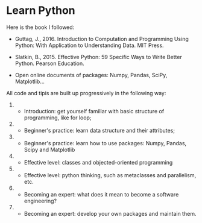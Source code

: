 # Learn Python

Here is the book I followed:

* Guttag, J., 2016. Introduction to Computation and Programming Using Python: With Application to Understanding Data. MIT Press.

* Slatkin, B., 2015. Effective Python: 59 Specific Ways to Write Better Python. Pearson Education.

* Open online documents of packages: Numpy, Pandas, SciPy, Matplotlib...

All code and tipis are built up progressively in the following way:

1. - Introduction: get yourself familiar with basic structure of programming, like for loop;
2. - Beginner's practice: learn data structure and their attributes;
3. - Beginner's practice: learn how to use packages: Numpy, Pandas, Scipy and Matplotlib
4. - Effective level: classes and objected-oriented programming
5. - Effective level: python thinking, such as metaclasses and parallelism, etc.
6. - Becoming an expert: what does it mean to become a software engineering?
7. - Becoming an expert: develop your own packages and maintain them.
